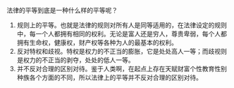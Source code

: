 法律的平等到底是一种什么样的平等呢？

1. 规则上的平等。也就是法律的规则对所有人是同等适用的，在法律设定的规则中，每一个人都拥有相同的权利。无论是富人还是穷人，尊贵卑弱，每个人都拥有生命权，健康权，财产权等各种为人的最基本的权利。
2. 反对特权和歧视。特权是权力的不正当的膨胀，它是处处高人一等；而歧视则是权力的不正当的剥夺，处处的低人一等。
3. 并不反对合理的区别对待。鉴于人类啊，在起点上存在天赋财富个性教育性别种族各个方面的不同，所以法律上的平等并不反对合理的区别对待。